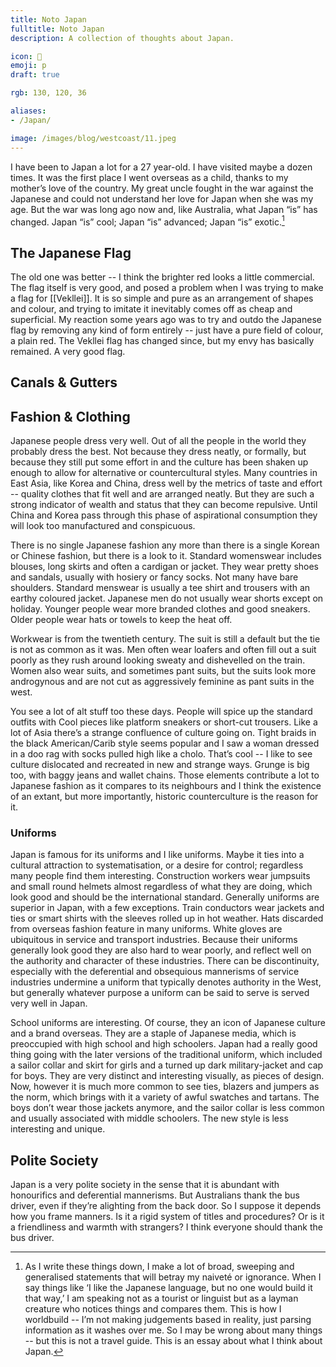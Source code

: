 ```yaml
---
title: Noto Japan
fulltitle: Noto Japan
description: A collection of thoughts about Japan.

icon: 🎌
emoji: p
draft: true

rgb: 130, 120, 36

aliases:
- /Japan/

image: /images/blog/westcoast/11.jpeg
---
```


I have been to Japan a lot for a 27 year-old. I have visited maybe a dozen times. It was the first place I went overseas as a child, thanks to my mother’s love of the country. My great uncle fought in the war against the Japanese and could not understand her love for Japan when she was my age. But the war was long ago now and, like Australia, what Japan “is” has changed. Japan “is” cool; Japan “is” advanced; Japan “is” exotic.[^sweeping]

## The Japanese Flag

The old one was better -- I think the brighter red looks a little commercial. The flag itself is very good, and posed a problem when I was trying to make a flag for [[Vekllei]]. It is so simple and pure as an arrangement of shapes and colour, and trying to imitate it inevitably comes off as cheap and superficial. My reaction some years ago was to try and outdo the Japanese flag by removing any kind of form entirely -- just have a pure field of colour, a plain red. The Vekllei flag has changed since, but my envy has basically remained. A very good flag.

## Canals & Gutters

## Fashion & Clothing

Japanese people dress very well. Out of all the people in the world they probably dress the best. Not because they dress neatly, or formally, but because they still put some effort in and the culture has been shaken up enough to allow for alternative or countercultural styles. Many countries in East Asia, like Korea and China, dress well by the metrics of taste and effort -- quality clothes that fit well and are arranged neatly. But they are such a strong indicator of wealth and status that they can become repulsive. Until China and Korea pass through this phase of aspirational consumption they will look too manufactured and conspicuous.

There is no single Japanese fashion any more than there is a single Korean or Chinese fashion, but there is a look to it. Standard womenswear includes blouses, long skirts and often a cardigan or jacket. They wear pretty shoes and sandals, usually with hosiery or fancy socks. Not many have bare shoulders. Standard menswear is usually a tee shirt and trousers with an earthy coloured jacket. Japanese men do not usually wear shorts except on holiday. Younger people wear more branded clothes and good sneakers. Older people wear hats or towels to keep the heat off.

Workwear is from the twentieth century. The suit is still a default but the tie is not as common as it was. Men often wear loafers and often fill out a suit poorly as they rush around looking sweaty and dishevelled on the train. Women also wear suits, and sometimes pant suits, but the suits look more androgynous and are not cut as aggressively feminine as pant suits in the west.

You see a lot of alt stuff too these days. People will spice up the standard outfits with Cool pieces like platform sneakers or short-cut trousers. Like a lot of Asia there’s a strange confluence of culture going on. Tight braids in the black American/Carib style seems popular and I saw a woman dressed in a doo rag with socks pulled high like a cholo. That’s cool -- I like to see culture dislocated and recreated in new and strange ways. Grunge is big too, with baggy jeans and wallet chains. Those elements contribute a lot to Japanese fashion as it compares to its neighbours and I think the existence of an extant, but more importantly, historic counterculture is the reason for it.

### Uniforms

Japan is famous for its uniforms and I like uniforms. Maybe it ties into a cultural attraction to systematisation, or a desire for control; regardless many people find them interesting. Construction workers wear jumpsuits and small round helmets almost regardless of what they are doing, which look good and should be the international standard. Generally uniforms are superior in Japan, with a few exceptions. Train conductors wear jackets and ties or smart shirts with the sleeves rolled up in hot weather. Hats discarded from overseas fashion feature in many uniforms. White gloves are ubiquitous in service and transport industries. Because their uniforms generally look good they are also hard to wear poorly, and reflect well on the authority and character of these industries. There can be discontinuity, especially with the deferential and obsequious mannerisms of service industries undermine a uniform that typically denotes authority in the West, but generally whatever purpose a uniform can be said to serve is served very well in Japan.

School uniforms are interesting. Of course, they an icon of Japanese culture and a brand overseas. They are a staple of Japanese media, which is preoccupied with high school and high schoolers. Japan had a really good thing going with the later versions of the traditional uniform, which included a sailor collar and skirt for girls and a turned up dark military-jacket and cap for boys. They are very distinct and interesting visually, as pieces of design. Now, however it is much more common to see ties, blazers and jumpers as the norm, which brings with it a variety of awful swatches and tartans. The boys don’t wear those jackets anymore, and the sailor collar is less common and usually associated with middle schoolers. The new style is less interesting and unique.

## Polite Society

Japan is a very polite society in the sense that it is abundant with honourifics and deferential mannerisms. But Australians thank the bus driver, even if they’re alighting from the back door. So I suppose it depends how you frame manners. Is it a rigid system of titles and procedures? Or is it a friendliness and warmth with strangers? I think everyone should thank the bus driver.



[^sweeping]: As I write these things down, I make a lot of broad, sweeping and generalised statements that will betray my naiveté or ignorance. When I say things like ‘I like the Japanese language, but no one would build it that way,’ I am speaking not as a tourist or linguist but as a layman creature who notices things and compares them. This is how I worldbuild -- I’m not making judgements based in reality, just parsing information as it washes over me. So I may be wrong about many things -- but this is not a travel guide. This is an essay about what I think about Japan.